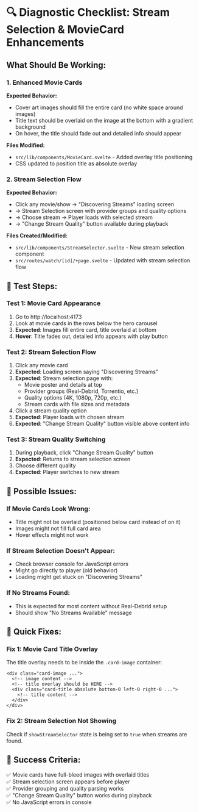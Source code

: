 # 🔍 Diagnostic Checklist: Stream Selection & MovieCard Enhancements

## What Should Be Working:

### 1. Enhanced Movie Cards
**Expected Behavior:**
- Cover art images should fill the entire card (no white space around images)
- Title text should be overlaid on the image at the bottom with a gradient background
- On hover, the title should fade out and detailed info should appear

**Files Modified:**
- `src/lib/components/MovieCard.svelte` - Added overlay title positioning
- CSS updated to position title as absolute overlay

### 2. Stream Selection Flow
**Expected Behavior:**
- Click any movie/show → "Discovering Streams" loading screen
- → Stream Selection screen with provider groups and quality options
- → Choose stream → Player loads with selected stream
- → "Change Stream Quality" button available during playback

**Files Created/Modified:**
- `src/lib/components/StreamSelector.svelte` - New stream selection component
- `src/routes/watch/[id]/+page.svelte` - Updated with stream selection flow

## 🧪 Test Steps:

### Test 1: Movie Card Appearance
1. Go to http://localhost:4173
2. Look at movie cards in the rows below the hero carousel
3. **Expected**: Images fill entire card, title overlaid at bottom
4. **Hover**: Title fades out, detailed info appears with play button

### Test 2: Stream Selection Flow  
1. Click any movie card
2. **Expected**: Loading screen saying "Discovering Streams"
3. **Expected**: Stream selection page with:
   - Movie poster and details at top
   - Provider groups (Real-Debrid, Torrentio, etc.)
   - Quality options (4K, 1080p, 720p, etc.)
   - Stream cards with file sizes and metadata
4. Click a stream quality option
5. **Expected**: Player loads with chosen stream
6. **Expected**: "Change Stream Quality" button visible above content info

### Test 3: Stream Quality Switching
1. During playback, click "Change Stream Quality" button
2. **Expected**: Returns to stream selection screen
3. Choose different quality
4. **Expected**: Player switches to new stream

## 🐛 Possible Issues:

### If Movie Cards Look Wrong:
- Title might not be overlaid (positioned below card instead of on it)
- Images might not fill full card area
- Hover effects might not work

### If Stream Selection Doesn't Appear:
- Check browser console for JavaScript errors
- Might go directly to player (old behavior)
- Loading might get stuck on "Discovering Streams"

### If No Streams Found:
- This is expected for most content without Real-Debrid setup
- Should show "No Streams Available" message

## 🔧 Quick Fixes:

### Fix 1: Movie Card Title Overlay
The title overlay needs to be inside the `.card-image` container:
```svelte
<div class="card-image ...">
  <!-- image content -->
  <!-- title overlay should be HERE -->
  <div class="card-title absolute bottom-0 left-0 right-0 ...">
    <!-- title content -->
  </div>
</div>
```

### Fix 2: Stream Selection Not Showing
Check if `showStreamSelector` state is being set to `true` when streams are found.

## 🎯 Success Criteria:
✅ Movie cards have full-bleed images with overlaid titles  
✅ Stream selection screen appears before player  
✅ Provider grouping and quality parsing works  
✅ "Change Stream Quality" button works during playback  
✅ No JavaScript errors in console  